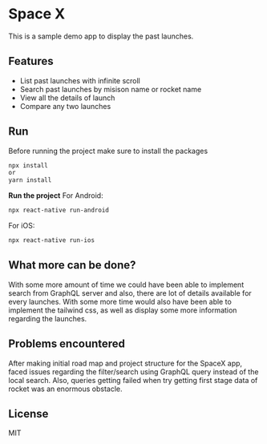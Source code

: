 # Space X

This is a sample demo app to display the past launches.

## Features

- List past launches with infinite scroll
- Search past launches by misison name or rocket name
- View all the details of launch
- Compare any two launches

## Run

Before running the project make sure to install the packages

```sh
npx install
or
yarn install
```

**Run the project**
For Android:

```sh
npx react-native run-android
```

For iOS:

```sh
npx react-native run-ios
```

## What more can be done?

With some more amount of time we could have been able to implement search from GraphQL server and also, there are lot of details available for every launches. With some more time would also have been able to implement the tailwind css, as well as display some more information regarding the launches.

## Problems encountered

After making initial road map and project structure for the SpaceX app, faced issues regarding the filter/search using GraphQL query instead of the local search. Also, queries getting failed when try getting first stage data of rocket was an enormous obstacle.

## License

MIT
